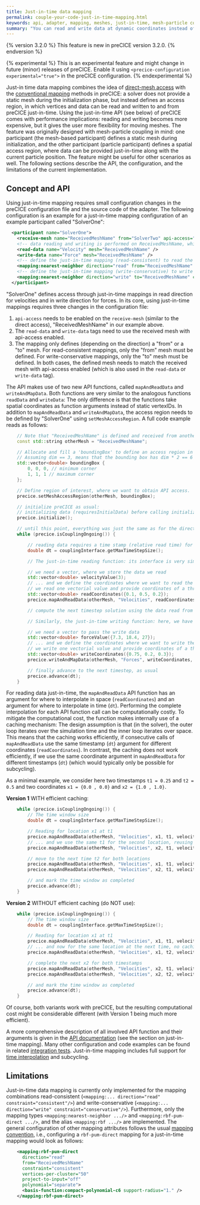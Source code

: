 ```yaml
---
title: Just-in-time data mapping
permalink: couple-your-code-just-in-time-mapping.html
keywords: api, adapter, mapping, meshes, just-in-time, mesh-particle coupling, DEM
summary: "You can read and write data at dynamic coordinates instead of static vertex IDs using specific optional API functions."
---
```


{% version 3.2.0 %}
This feature is new in preCICE version 3.2.0.
{% endversion %}

{% experimental %}
This is an experimental feature and might change in future (minor) releases of preCICE. Enable it using `<precice-configuration experimental="true">` in the preCICE configuration.
{% endexperimental %}

Just-in time data mapping combines the idea of [direct-mesh access](couple-your-code-direct-access.html) with the [conventional mapping](configuration-mapping.html) methods in preCICE: a solver does not provide a static mesh during the initialization phase, but instead defines an access region, in which vertices and data can be read and written to and from preCICE just-in-time. Using the just-in-time API (see below) of preCICE comes with performance implications: reading and writing becomes more expensive, but it gives the user more flexibility for moving meshes. The feature was originally designed with mesh-particle coupling in mind: one participant (the mesh-based participant) defines a static mesh during initialization, and the other participant (particle participant) defines a spatial access region, where data can be provided just-in-time along with the current particle position. The feature might be useful for other scenarios as well. The following sections describe the API, the configuration, and the limitations of the current implementation.

## Concept and API

Using just-in-time mapping requires small configuration changes in the preCICE configuration file and the source code of the adapter. The following configuration is an example for a just-in-time mapping configuration of an example participant called "SolverOne":

```xml
  <participant name="SolverOne">
    <receive-mesh name="ReceivedMeshName" from="SolverTwo" api-access="true" />
    <!-- data reading and writing is performed on ReceivedMeshName, which is a received mesh with api-access enabled -->
    <read-data name="Velocity" mesh="ReceivedMeshName" />
    <write-data name="Force" mesh="ReceivedMeshName" />
    <!-- define the just-in-time mapping (read-consistent) to read the velocities, note the empty "to" mesh for the read direction-->
    <mapping:nearest-neighbor direction="read" from="ReceivedMeshName" constraint="consistent" />
    <!-- define the just-in-time mapping (write-conservative) to write forces, note the empty "from" mesh for the write direction-->
    <mapping:nearest-neighbor direction="write" to="ReceivedMeshName" constraint="conservative" />
  </participant>
```

"SolverOne" defines access through just-in-time mappings in read direction for velocities and in write direction for forces. In its core, using just-in-time mappings requires three changes in the configuration file:

1. `api-access` needs to be enabled on the `receive-mesh` (similar to the direct access), "ReceivedMeshName" in our example above.
2. The `read-data` and `write-data` tags need to use the received mesh with api-access enabled.
3. The mapping only defines (depending on the direction) a "from" or a "to" mesh. For read-consistent mappings, only the "from" mesh must be defined. For write-conservative mappings, only the "to" mesh must be defined. In both cases, the defined mesh needs to match the received mesh with api-access enabled (which is also used in the `read-data` or `write-data` tag).

The API makes use of two new API functions, called `mapAndReadData` and `writeAndMapData`. Both functions are very similar to the analogous functions `readData` and `writeData`: The only difference is that the functions take spatial coordinates as function arguments instead of static vertexIDs. In addition to `mapAndReadData` and `writeAndMapData`, the access region needs to be defined by "SolverOne" using `setMeshAccessRegion`. A full code example reads as follows:

```cpp
    // Note that "ReceivedMeshName" is defined and received from another participant
    const std::string otherMesh = "ReceivedMeshName";

    // Allocate and fill a 'boundingBox' to define an access region in our example, we use the unit cube.
    // Assuming dim == 3, means that the bounding box has dim * 2 == 6 elements.
    std::vector<double> boundingBox {
        0, 0, 0, // minimum corner
        1, 1, 1 // maximum corner
    };

    // Define region of interest, where we want to obtain API access.
    precice.setMeshAccessRegion(otherMesh, boundingBox);

    // initialize preCICE as usual:
    // initializing data (requiresInitialData) before calling initialize is not possible, as we first need to exchange the meshes before being able to access the mesh
    precice.initialize();

    // until this point, everything was just the same as for the direct mesh access, now we enter the main time loop and use dedicated read and write functions
    while (precice.isCouplingOngoing()) {

        // reading data requires a time stamp (relative read time) for time interpolation, which we need below. We simply select here the end of the time window
        double dt = couplingInterface.getMaxTimeStepSize();

        // The just-in-time reading function: its interface is very similar to the conventional readData function, only the vertexIDs are now dynamic coordinates:

        // we need a vector, where we store the data we read
        std::vector<double> velocityValue(3);
        // ... and we define the coordinates where we want to read the data just-in-time. Note that the sizes need to match:
        // we read one vectorial value and provide coordinates of a three-dimensional vertex the function can be called abitrarily many times and the coordinates may be anything within the access region
        std::vector<double> readCoordinates({0.1, 0.5, 0.2});
        precice.mapAndReadData(otherMesh, "Velocities", readCoordinates, dt, velocityValue);

        // compute the next timestep solution using the data read from preCICE

        // Similarly, the just-in-time writing function: here, we have the write function, where only the vertexIDs are now replaced by dynamic coordinates

        // we need a vector to pass the write data
        std::vector<double> forceValue({7.3, 18.4, 27});
        // ... and we define the coordinates where we want to write the data just-in-time. Note that the sizes need to match:
        // we write one vectorial value and provide coordinates of a three-dimensional vertex the function can be called abitrarily many times and the coordinates may be anything within the access region
        std::vector<double> writeCoordinates({0.75, 0.2, 0.3});
        precice.writeAndMapData(otherMesh, "Forces", writeCoordinates, forceValue);

        // finally advance to the next timestep, as usual
        precice.advance(dt);
    }
```

For reading data just-in-time, the `mapAndReadData` API function has an argument for where to interpolate in space (`readCoordinates`) and an argument for where to interpolate in time (`dt`).
Performing the complete interpolation for each API function call can be computationally costly.
To mitigate the computational cost, the function makes internally use of a caching mechanism:
The design assumption is that (in the solver), the outer loop iterates over the simulation time and the inner loop iterates over space.
This means that the caching works efficiently, if consecutive calls of `mapAndReadData` use the same timestamp (`dt`) argument for different coordinates (`readCoordinates`).
In contrast, the caching does not work efficiently, if we use the same coordinate argument in `mapAndReadData` for different timestamps (`dt`) (which would typically only be possible for subcycling).

As a minimal example, we consider here two timestamps `t1 = 0.25` and `t2 = 0.5` and two coordinates `x1 = {0.0 , 0.0}` and `x2 = {1.0 , 1.0}`.

**Version 1** WITH efficient caching:

```cpp
    while (precice.isCouplingOngoing()) {
        // The time window size
        double dt = couplingInterface.getMaxTimeStepSize();

        // Reading for location x1 at t1
        precice.mapAndReadData(otherMesh, "Velocities", x1, t1, velocityValue);
        // ... and we use the same t1 for the second location, reusing the caching effectively
        precice.mapAndReadData(otherMesh, "Velocities", x2, t1, velocityValue);

        // move to the next time t2 for both locations
        precice.mapAndReadData(otherMesh, "Velocities", x1, t1, velocityValue);
        precice.mapAndReadData(otherMesh, "Velocities", x2, t1, velocityValue);

        // and mark the time window as completed
        precice.advance(dt);
    }
```

**Version 2** WITHOUT efficient caching (do NOT use):

```cpp
    while (precice.isCouplingOngoing()) {
        // The time window size
        double dt = couplingInterface.getMaxTimeStepSize();

        // Reading for location x1 at t1
        precice.mapAndReadData(otherMesh, "Velocities", x1, t1, velocityValue);
        // ... and now for the same location at the next time, no caching used here
        precice.mapAndReadData(otherMesh, "Velocities", x1, t2, velocityValue);

        // complete the next x2 for both timestamps
        precice.mapAndReadData(otherMesh, "Velocities", x2, t1, velocityValue);
        precice.mapAndReadData(otherMesh, "Velocities", x2, t2, velocityValue);

        // and mark the time window as completed
        precice.advance(dt);
    }
```

Of course, both variants work with preCICE, but the resulting computational cost might be considerable different (with Version 1 being much more efficient).

A more comprehensive description of all involved API function and their arguments is given in the [API documentation](/doxygen/main/classprecice_1_1Participant.html) (see the section on just-in-time mapping). Many other configuration and code examples can be found in related [integration tests](https://github.com/precice/precice/tree/develop/tests/serial/just-in-time-mapping). Just-in-time mapping includes full support for [time interpolation](couple-your-code-waveform.html) and subcycling.

## Limitations

Just-in-time data mapping is currently only implemented for the mapping combinations read-consistent (`<mapping:... direction="read" constraint="consistent"/>`) and write-conservative (`<mapping:... direction="write" constraint="conservative"/>`). Furthermore, only the mapping types `<mapping:nearest-neighbor .../>` and `<mapping:rbf-pum-direct .../>`, and the alias `<mapping:rbf .../>` are implemented. The general configuration of other mapping attributes follows the usual [mapping convention](configuration-mapping.html), i.e., configuring a `rbf-pum-direct` mapping for a just-in-time mapping would look as follows:

```xml
    <mapping:rbf-pum-direct
      direction="read"
      from="ReceivedMeshName"
      constraint="consistent"
      vertices-per-cluster="50"
      project-to-input="off"
      polynomial="separate">
      <basis-function:compact-polynomial-c6 support-radius="1." />
    </mapping:rbf-pum-direct>
```
